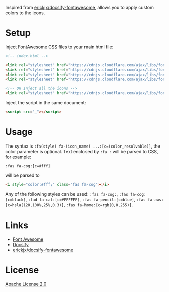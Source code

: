 Inspired from [erickjx/docsify-fontawesome](https://github.com/erickjx/docsify-fontawesome), allows you to apply custom colors to the icons.
# Setup
Inject FontAwesome CSS files to your main html file:
```html
<!-- index.html -->

<link rel="stylesheet" href="https://cdnjs.cloudflare.com/ajax/libs/font-awesome/5.15.4/css/fontawesome.min.css">
<link rel="stylesheet" href="https://cdnjs.cloudflare.com/ajax/libs/font-awesome/5.15.4/css/brands.min.css">
<link rel="stylesheet" href="https://cdnjs.cloudflare.com/ajax/libs/font-awesome/5.15.4/css/regular.min.css">
<link rel="stylesheet" href="https://cdnjs.cloudflare.com/ajax/libs/font-awesome/5.15.4/css/solid.min.css">

<!-- OR Inject all the icons -->
<link rel="stylesheet" href="https://cdnjs.cloudflare.com/ajax/libs/font-awesome/5.15.4/css/all.min.css">
```

Inject the script in the same document:
```html
<script src="_"></script>
```
# Usage
The syntax is `:fa(style) fa-(icon_name) ...:[c=(color_resolvable)]`, the color parameter is optional.
Text enclosed by `:fa :` will be parsed to CSS, for example:
```
:fas fa-cog:[c=#fff]
``` 
will be parsed to 
```html
<i style="color:#fff;" class="fas fa-cog"></i>
```
Any of the following styles can be used: `:fas fa-cog:`, `:fas fa-cog:[c=black]`, `:fad fa-cat:[c=#FFFFFF]`, `:fas fa-pencil:[c=blue]`, `:fas fa-aws:[c=hsla(120,100%,25%,0.3)]`, `:fas fa-home:[c=rgb(0,0,255)]`.

# Links
- [Font Awesome](https://fontawesome.com/)
- [Docsify](https://docsify.js.org/#/)
- [erickjx/docsify-fontawesome](https://github.com/erickjx/docsify-fontawesome)

# License
[Apache License 2.0](https://github.com/HexM7/docsify-fa/blob/main/LICENSE)

